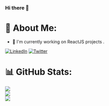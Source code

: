 ### Hi there 👋


# 💫 About Me:
- 🔭 I'm currently working on ReactJS projects . 



[![LinkedIn](https://img.shields.io/badge/LinkedIn-%230077B5.svg?logo=linkedin&logoColor=white)](https://linkedin.com/in/https://www.linkedin.com/in/pavankumar-n-m-84658a219/) [![Twitter](https://img.shields.io/badge/Twitter-%231DA1F2.svg?logo=Twitter&logoColor=white)](https://twitter.com/https://twitter.com/pavankumar_nm) 

<!-- # 💻 Tech Stack:
![C++](https://img.shields.io/badge/c++-%2300599C.svg?style=for-the-badge&logo=c%2B%2B&logoColor=white) ![CSS3](https://img.shields.io/badge/css3-%231572B6.svg?style=for-the-badge&logo=css3&logoColor=white) ![HTML5](https://img.shields.io/badge/html5-%23E34F26.svg?style=for-the-badge&logo=html5&logoColor=white) ![JavaScript](https://img.shields.io/badge/javascript-%23323330.svg?style=for-the-badge&logo=javascript&logoColor=%23F7DF1E) ![React](https://img.shields.io/badge/react-%2320232a.svg?style=for-the-badge&logo=react&logoColor=%2361DAFB) ![MySQL](https://img.shields.io/badge/mysql-%2300f.svg?style=for-the-badge&logo=mysql&logoColor=white) ![LINUX](https://img.shields.io/badge/Linux-FCC624?style=for-the-badge&logo=linux&logoColor=black) -->
# 📊 GitHub Stats:
![](https://github-readme-stats.vercel.app/api?username=pavankumarNM&theme=default&hide_border=false&include_all_commits=false&count_private=true)<br/>
![](https://github-readme-streak-stats.herokuapp.com/?user=pavankumarNM&theme=default&hide_border=false)<br/>
![](https://github-readme-stats.vercel.app/api/top-langs/?username=pavankumarNM&theme=default&hide_border=false&include_all_commits=false&count_private=true&layout=compact)

